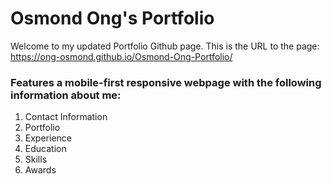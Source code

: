 # Osmond Ong's Portfolio
Welcome to my updated Portfolio Github page.
This is the URL to the page: https://ong-osmond.github.io/Osmond-Ong-Portfolio/

### Features a mobile-first responsive webpage with the following information about me:
1. Contact Information
2. Portfolio
3. Experience
4. Education
5. Skills
6. Awards


